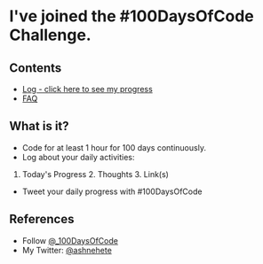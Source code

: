 # I've joined the #100DaysOfCode Challenge.

## Contents
* [Log - click here to see my progress](log.md)
* [FAQ](FAQ.md)

## What is it?
* Code for at least 1 hour for 100 days continuously.
* Log about your daily activities:
1. Today's Progress 2. Thoughts 3. Link(s)
* Tweet your daily progress with #100DaysOfCode

## References
* Follow [@_100DaysOfCode](https://twitter.com/_100DaysOfCode)
* My Twitter: [@ashnehete](https://twitter.com/ashnehete)
